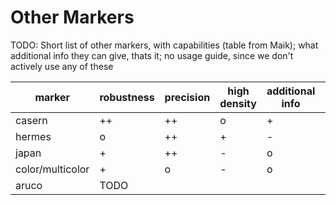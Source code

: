 # Other Markers

TODO: Short list of other markers, with capabilities (table from Maik); what additional info they can give, thats it; no usage guide, since we don't actively use any of these

| marker           | robustness | precision | high density | additional info | needed resolution | effort in creation |
| ---------------- | ---------- | --------- | ------------ | --------------- | ----------------- | ------------------ |
| casern           | ++         | ++        | o            | +               | o                 | o                  |
| hermes           | o          | ++        | +            | -               | +                 | +                  |
| japan            | +          | ++        | -            | o               | +                 | o                  |
| color/multicolor | +          | o         | -            | o               | ++                | ++                 |
| aruco            | TODO       |           |              |                 |                   |                    |

